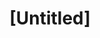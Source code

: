 ---
pid: WS172
title: "[Untitled]"
location_transcription: 
zipcode: '19106'
outside_phl: 
neighborhood: Society Hill,Old City
age: '78'
age_range: 70+
instagram: 
image_file_name: WS_172.jpg
proposal_transcription: |-
  This was a great concept!
  Office at Washington Square was rarely open, never had hours posted, nor information available. Got the newspaper on Nov 15 - having gone to City Hall and another site on Nov 11th to find it was taken down.
  Please do it again but communicate communicate, communicate!
topic: Art,Philadelphia
topic_summary: 0, 0
type: Other No Form
keywords_other: monument lab, mural arts
credit: 
image_labels: 
twitter: 
facebook: 
permalink: "/monuments/ws172/"
layout: item-page
---
